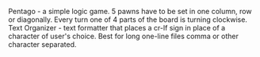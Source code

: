 Pentago - a simple logic game. 5 pawns have to be set in one column, row or diagonally. Every turn one of 4 parts of the board is turning clockwise.
Text Organizer - text formatter that places a cr-lf sign in place of a character of user's choice. Best for long one-line files comma or other character separated.
